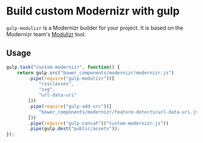 # Build custom Modernizr with gulp

`gulp-modulizr` is a Modernizr builder for your project. It is based on the Modernizr team's [Modulizr](https://github.com/Modernizr/modernizr.com/blob/gh-pages/i/js/modulizr.js) tool.


## Usage

```javascript
gulp.task("custom-modernizr", function() {
    return gulp.src("bower_components/modernizr/modernizr.js")
        .pipe(require("gulp-modulizr")([
            "cssclasses",
            "svg",
            "url-data-uri"
        ]))
        .pipe(require("gulp-add-src")([
            "bower_components/modernizr/feature-detects/url-data-uri.js"
        ]))
        .pipe(require("gulp-concat")("custom-modernizr.js"))
        .pipe(gulp.dest("public/assets"));
});

```
